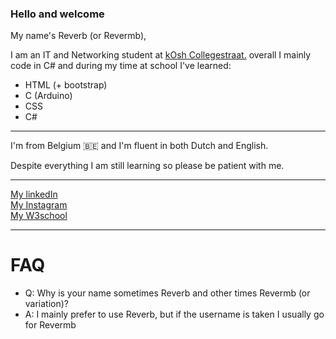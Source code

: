 ### Hello and welcome
My name's Reverb (or Revermb),

I am an IT and Networking student at <a href=https://kosh.be>kOsh Collegestraat.</a>
overall I mainly code in C# and during my time at school I've learned:
<ul>
  <li>HTML (+ bootstrap)</li>
  <li>C (Arduino)</li>
  <li>CSS</li>
  <li>C#</li>
</ul>
<hr/>
I'm from Belgium 🇧🇪 and I'm fluent in both Dutch and English.

Despite everything I am still learning so please be patient with me.
<hr/>
<a href=https://www.linkedin.com/in/remi-vermeer-a15b28254>My linkedIn</a><br/>
<a href=https://www.instagram.com/revermbed>My Instagram</a><br/>
<a href=https://www.w3profile.com/Reverb>My W3school</a>
<hr/>
<h1>FAQ</h1>
<ul>
  <li>Q: Why is your name sometimes Reverb and other times Revermb (or variation)?</li>
  <li>A: I mainly prefer to use Reverb, but if the username is taken I usually go for Revermb</li>
</ul>
<!--
**Revermb/Revermb** is a ✨ _special_ ✨ repository because its `README.md` (this file) appears on your GitHub profile.

Here are some ideas to get you started:

- 🔭 I’m currently working on ...
- 🌱 I’m currently learning ...
- 👯 I’m looking to collaborate on ...
- 🤔 I’m looking for help with ...
- 💬 Ask me about ...
- 📫 How to reach me: ...
- 😄 Pronouns: ...
- ⚡ Fun fact: ...
-->
